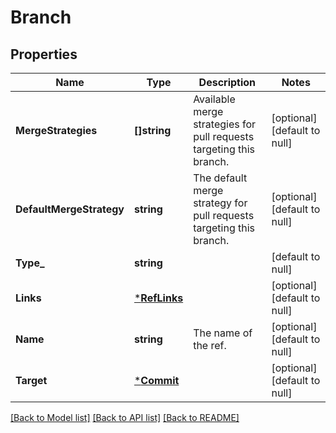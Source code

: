 # Branch

## Properties
Name | Type | Description | Notes
------------ | ------------- | ------------- | -------------
**MergeStrategies** | **[]string** | Available merge strategies for pull requests targeting this branch. | [optional] [default to null]
**DefaultMergeStrategy** | **string** | The default merge strategy for pull requests targeting this branch. | [optional] [default to null]
**Type_** | **string** |  | [default to null]
**Links** | [***RefLinks**](ref_links.md) |  | [optional] [default to null]
**Name** | **string** | The name of the ref. | [optional] [default to null]
**Target** | [***Commit**](commit.md) |  | [optional] [default to null]

[[Back to Model list]](../README.md#documentation-for-models) [[Back to API list]](../README.md#documentation-for-api-endpoints) [[Back to README]](../README.md)

